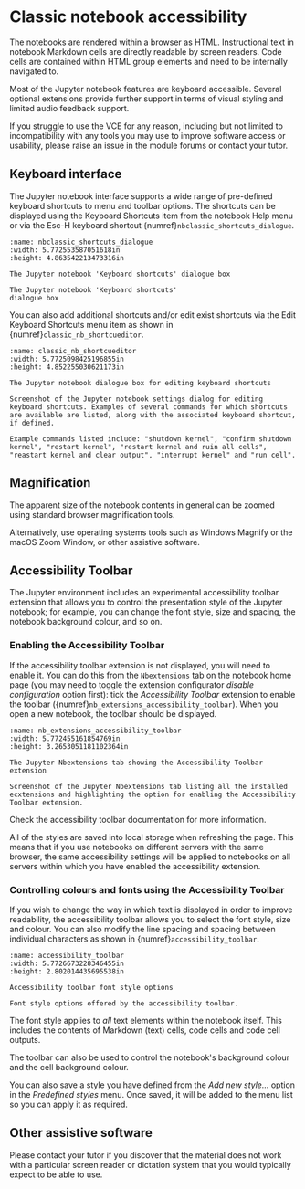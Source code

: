 # Classic notebook accessibility

The notebooks are rendered within a browser as HTML. Instructional text in notebook Markdown cells are directly readable by screen readers. Code cells are contained within HTML group elements and need to be internally navigated to.

Most of the Jupyter notebook features are keyboard accessible. Several optional extensions provide further support in terms of visual styling and limited audio feedback support.

If you struggle to use the VCE for any reason, including but not limited to incompatibility with any tools you may use to improve software access or usability, please raise an issue in the module forums or contact your tutor.

## Keyboard interface

The Jupyter notebook interface supports a wide range of pre-defined keyboard shortcuts to menu and toolbar options. The shortcuts can be displayed using the Keyboard Shortcuts item from the notebook Help menu or via the Esc-H keyboard shortcut {numref}`nbclassic_shortcuts_dialogue`.

```{figure} md_assets/media/image22.png
:name: nbclassic_shortcuts_dialogue
:width: 5.772553587051618in
:height: 4.863542213473316in

The Jupyter notebook 'Keyboard shortcuts' dialogue box

The Jupyter notebook 'Keyboard shortcuts'
dialogue box

```

You can also add additional shortcuts and/or edit exist shortcuts via the Edit Keyboard Shortcuts menu item as shown in {numref}`classic_nb_shortcueditor`.

```{figure} md_assets/media/image23.png
:name: classic_nb_shortcueditor
:width: 5.7725098425196855in
:height: 4.852255030621173in

The Jupyter notebook dialogue box for editing keyboard shortcuts

Screenshot of the Jupyter notebook settings dialog for editing keyboard shortcuts. Examples of several commands for which shortcuts are available are listed, along with the associated keyboard shortcut, if defined.

Example commands listed include: "shutdown kernel", "confirm shutdown kernel", "restart kernel", "restart kernel and ruin all cells", "reastart kernel and clear output", "interrupt kernel" and "run cell".
```

## Magnification

The apparent size of the notebook contents in general can be zoomed using standard browser magnification tools.

Alternatively, use operating systems tools such as Windows Magnify or the macOS Zoom Window, or other assistive software.

## Accessibility Toolbar

The Jupyter environment includes an experimental accessibility toolbar extension that allows you to control the presentation style of the Jupyter notebook; for example, you can change the font style, size and spacing, the notebook background colour, and so on.

### Enabling the Accessibility Toolbar

If the accessibility toolbar extension is not displayed, you will need to enable it. You can do this from the `Nbextensions` tab on the notebook home page (you may need to toggle the extension configurator *disable configuration* option first): tick the *Accessibility Toolbar* extension to enable the toolbar ({numref}`nb_extensions_accessibility_toolbar`). When you open a new notebook, the toolbar should be displayed.

```{figure} md_assets/media/image24.png
:name: nb_extensions_accessibility_toolbar
:width: 5.772455161854769in
:height: 3.2653051181102364in

The Jupyter Nbextensions tab showing the Accessibility Toolbar extension

Screenshot of the Jupyter Nbextensions tab listing all the installed ecxtensions and highlighting the option for enabling the Accessibility Toolbar extension.

```

Check the accessibility toolbar documentation for more information.

All of the styles are saved into local storage when refreshing the page.
This means that if you use notebooks on different servers with the same browser, the same accessibility settings will be applied to notebooks on all servers within which you have enabled the accessibility extension.

### Controlling colours and fonts using the Accessibility Toolbar

If you wish to change the way in which text is displayed in order to improve readability, the accessibility toolbar allows you to select the font style, size and colour. You can also modify the line spacing and spacing between individual characters as shown in {numref}`accessibility_toolbar`.

```{figure} md_assets/media/image25.png
:name: accessibility_toolbar
:width: 5.7726673228346455in
:height: 2.802014435695538in

Accessibility toolbar font style options

Font style options offered by the accessibility toolbar.

```

The font style applies to *all* text elements within the notebook itself. This includes the contents of Markdown (text) cells, code cells and code cell outputs.

The toolbar can also be used to control the notebook's background colour and the cell background colour.

You can also save a style you have defined from the *Add new style...*
option in the *Predefined styles* menu. Once saved, it will be added to the menu list so you can apply it as required.

## Other assistive software

Please contact your tutor if you discover that the material does not work with a particular screen reader or dictation system that you would typically expect to be able to use.
